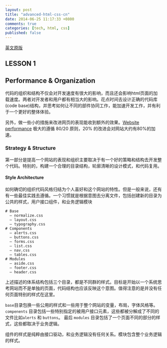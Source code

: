 ```yaml
---
layout: post
title: "advanced-html-css-cn"
date: 2014-06-25 11:17:33 +0800
comments: true
categories: [tech, html, css]
published: false
---
```


[英文原版](http://learn.shayhowe.com/advanced-html-css/performance-organization/)

## LESSON 1
## Performance & Organization

代码的组织和结构不仅会对开发速度有很大的影响，而且还会影响html页面的加载速度。两者对开发者和用户都有相当大的影响。花点时间去设计正确的代码库(code base)结构，并思考如何让不同的部件协同工作，能加速开发工作，并有利于一个更好的整体体验。

另外，做一些小的措施来改进网页的表现能收到额外的效果。[Website performance](http://stevesouders.com/hpws/rules.php) 极大的遵循 80/20 原则，20% 的改进会对网站大约有80%的加速。

### Strategy & Structure

第一部分是提高一个网站的表现和组织主要取决于有一个好的策略和结构去开发整个代码。特别的，构建一个合理的目录结构，轮廓清晰的设计模式，和代码复用。

#### Style Architecture

如何确切的组织代码风格归结为个人喜好和这个网站的特性。但是一般来说，还有有一些最佳实践去遵循。一个习惯就是根据意图去分离文件，包括创建新的目录为公共的样式，用户接口组件，和业务逻辑模块

```
# Base
  – normalize.css
  – layout.css
  – typography.css
# Components
  – alerts.css
  – buttons.css
  – forms.css
  – list.css
  – nav.css
  – tables.css
# Modules
  – aside.css
  – footer.css
  – header.css
```

上述描述的体系结构包括三个目录，都是不同群的样式。目标是开始以一个系统思考网站而不是单独的页面，代码结构也应该反映这个意图。值得注意的是并没有任何页面特别的样式在这里。

`base`目录包换一些公用的样式和一些用于整个网站的变量，布局，字体风格等。`compenents` 目录包括一些特别指定的被用户接口元素，这些都被分解成了不同的文件比如`alerts` 和 `buttons`。 最后 `modules` 目录包括了一个页面不同的部分的样式，这些都取决于业务逻辑。

组件的样式是纯粹由接口驱动，和业务逻辑没有任何关系。模块包含整个业务逻辑的样式。
